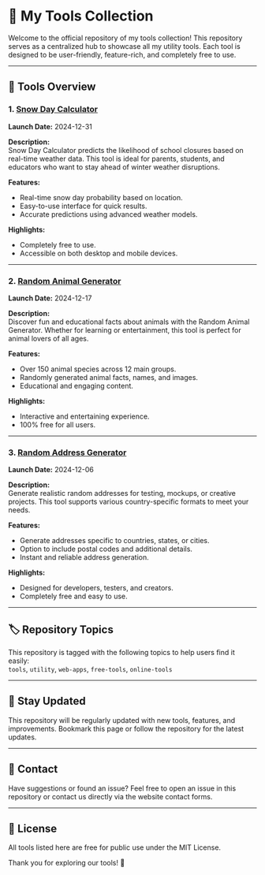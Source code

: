 # 🌟 My Tools Collection  
Welcome to the official repository of my tools collection! This repository serves as a centralized hub to showcase all my utility tools. Each tool is designed to be user-friendly, feature-rich, and completely free to use.  

---  

## 🚀 Tools Overview  

### 1. [Snow Day Calculator](https://snowdaypredictor.app/)  
**Launch Date:** 2024-12-31  

**Description:**  
Snow Day Calculator predicts the likelihood of school closures based on real-time weather data. This tool is ideal for parents, students, and educators who want to stay ahead of winter weather disruptions.  

**Features:**  
- Real-time snow day probability based on location.  
- Easy-to-use interface for quick results.  
- Accurate predictions using advanced weather models.  

**Highlights:**  
- Completely free to use.  
- Accessible on both desktop and mobile devices.  

---  

### 2. [Random Animal Generator](https://animalgenerator.org/)  
**Launch Date:** 2024-12-17  

**Description:**  
Discover fun and educational facts about animals with the Random Animal Generator. Whether for learning or entertainment, this tool is perfect for animal lovers of all ages.  

**Features:**  
- Over 150 animal species across 12 main groups.  
- Randomly generated animal facts, names, and images.  
- Educational and engaging content.  

**Highlights:**  
- Interactive and entertaining experience.  
- 100% free for all users.  

---  

### 3. [Random Address Generator](https://addressgenerator.app/)  
**Launch Date:** 2024-12-06  

**Description:**  
Generate realistic random addresses for testing, mockups, or creative projects. This tool supports various country-specific formats to meet your needs.  

**Features:**  
- Generate addresses specific to countries, states, or cities.  
- Option to include postal codes and additional details.  
- Instant and reliable address generation.  

**Highlights:**  
- Designed for developers, testers, and creators.  
- Completely free and easy to use.  

---  

## 🏷️ Repository Topics  
This repository is tagged with the following topics to help users find it easily:  
`tools`, `utility`, `web-apps`, `free-tools`, `online-tools`  

---  

## 📅 Stay Updated  
This repository will be regularly updated with new tools, features, and improvements. Bookmark this page or follow the repository for the latest updates.  

---

## 🤝 Contact  
Have suggestions or found an issue? Feel free to open an issue in this repository or contact us directly via the website contact forms.  

---

## 📄 License  
All tools listed here are free for public use under the MIT License.  

Thank you for exploring our tools! 🌟  
